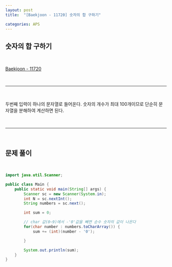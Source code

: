```yaml
---
layout: post
title:  "[Baekjoon - 11720] 숫자의 합 구하기"

categories: APS
---
```


## 숫자의 합 구하기

<br>

[Baekjoon - 11720](https://www.acmicpc.net/problem/11720)

<br>

***

<br>

두번째 입력이 하나의 문자열로 들어온다. 숫자의 개수가 최대 100개이므로 단순히 문자열을 분해하여 계산하면 된다.

<br>

***

<br>

## 문제 풀이

<br>

```java
import java.util.Scanner;

public class Main {
    public static void main(String[] args) {
        Scanner sc = new Scanner(System.in);
        int N = sc.nextInt();
        String numbers = sc.next();

        int sum = 0;

        // char 값(0~9)에서 -'0'값을 빼면 순수 숫자의 값이 나온다
        for(char number : numbers.toCharArray()) {
            sum += (int)(number - '0');

        }

        System.out.println(sum);
    }
}

```